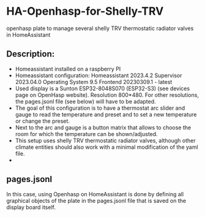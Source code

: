 # HA-Openhasp-for-Shelly-TRV
openhasp plate to manage several shelly TRV thermostatic radiator valves in HomeAssistant

## Description:
- Homeassistant installed on a raspberry PI
- Homeassistant configuration: Homeassistant 2023.4.2 Supervisor 2023.04.0 Operating System 9.5 Frontend 20230309.1 - latest 
- Used display is a Sunton ESP32-8048S070 (ESP32-S3) (see devices page on OpenHasp website).  Resolution 800*480.  For other resolutions, the pages.jsonl file (see below) will have to be adapted.
- The goal of this configuration is to have a thermostat arc slider and gauge to read the temperature and preset and to set a new temperature or change the preset.
- Next to the arc and gauge is a button matrix that allows to choose the room for which the temperature can be shown/adjusted.
- This setup uses shelly TRV thermostatic radiator valves, although other climate entities should also work with a minimal modification of the yaml file.
- 

## pages.jsonl
In this case, using Openhasp on HomeAssistant is done by defining all graphical objects of the plate in the pages.jsonl file that is saved on the display board itself. 
